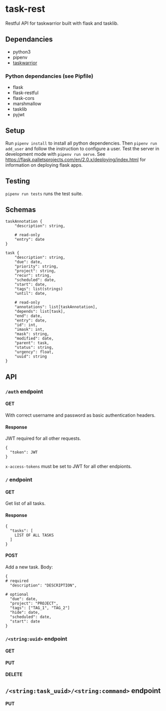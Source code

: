 # task-rest
Restful API for taskwarrior built with flask and tasklib.

## Dependancies
* python3
* pipenv
* [taskwarrior](https://github.com/GothenburgBitFactory/taskwarrior)
### Python dependancies (see Pipfile)
* flask
* flask-restful
* flask-cors
* marshmallow
* tasklib
* pyjwt

## Setup
Run `pipenv install` to install all python dependencies.
Then `pipenv run add_user` and follow the instruction to configure a user.
Test the server in development mode with `pipenv run serve`.
See https://flask.palletsprojects.com/en/2.0.x/deploying/index.html for information on deploying flask apps.

## Testing
`pipenv run tests` runs the test suite.

## Schemas
```
taskAnnotation {
    "description": string,

    # read-only
    "entry": date
}

task {
    "description": string,
    "due": date,
    "priority": string,
    "project": string,
    "recur": string,
    "scheduled": date,
    "start": date,
    "tags": list(strings)
    "until": date,

    # read-only
    "annotations": list[taskAnnotation],
    "depends": list[task],
    "end": date,
    "entry": date,
    "id": int,
    "imask": int,
    "mask": string,
    "modified": date,
    "parent": task,
    "status": string,
    "urgency": float,
    "uuid": string
}
```

## API
### `/auth` endpoint
#### GET
With correct username and password as basic authentication headers.
#### Response
JWT required for all other requests.
```
{
  "token": JWT
}
```
`x-access-tokens` must be set to JWT for all other endpionts.

### `/` endpoint
#### GET
Get list of all tasks.
#### Response
```
{
  "tasks": [
    LIST OF ALL TASKS
  ]
}
```
#### POST
Add a new task.
Body:
```
{
# required
  "description": "DESCRIPTION",

# optional
  "due": date,
  "project": "PROJECT",
  "tags": ["TAG_1", "TAG_2"]
  "hide": date,
  "scheduled": date,
  "start": date
}
```

### `/<string:uuid>` endpoint
#### GET
#### PUT
#### DELETE

## `/<string:task_uuid>/<string:command>` endpoint
#### PUT
